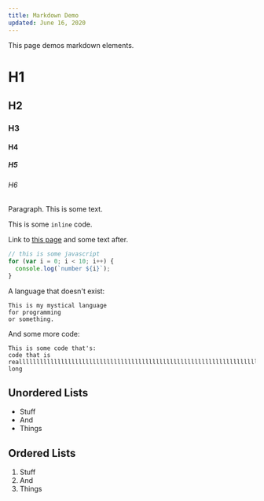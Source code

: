```yaml
---
title: Markdown Demo
updated: June 16, 2020
---
```


This page demos markdown elements.

# H1

## H2

### H3

#### H4

##### H5

###### H6

Paragraph. This is some text.

This is some `inline` code.

Link to [this page](.) and some text after.

```js
// this is some javascript
for (var i = 0; i < 10; i++) {
  console.log(`number ${i}`);
}
```

A language that doesn't exist:

```tsx
This is my mystical language
for programming
or something.
```

And some more code:

```
This is some code that's:
code that is realllllllllllllllllllllllllllllllllllllllllllllllllllllllllllllllllllllllllllllllllllllllllllllllllllllllllllllllllllllllllllllllllllllllllllllllllllly long
```

## Unordered Lists

- Stuff
- And
- Things

## Ordered Lists

1. Stuff
2. And
3. Things

